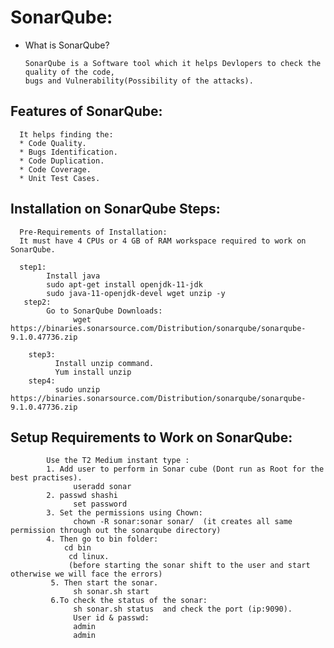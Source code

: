 # SonarQube:

* What is SonarQube?

      SonarQube is a Software tool which it helps Devlopers to check the quality of the code,
      bugs and Vulnerability(Possibility of the attacks).
  
 ## Features of SonarQube:
      It helps finding the:
      * Code Quality.
      * Bugs Identification.
      * Code Duplication.
      * Code Coverage.
      * Unit Test Cases.
      
## Installation on SonarQube Steps:
      
      Pre-Requirements of Installation:
      It must have 4 CPUs or 4 GB of RAM workspace required to work on SonarQube.
      
      step1:
            Install java
            sudo apt-get install openjdk-11-jdk
            sudo java-11-openjdk-devel wget unzip -y
       step2:
            Go to SonarQube Downloads:
                  wget https://binaries.sonarsource.com/Distribution/sonarqube/sonarqube-9.1.0.47736.zip
                  
        step3:
              Install unzip command.
              Yum install unzip
        step4:
              sudo unzip https://binaries.sonarsource.com/Distribution/sonarqube/sonarqube-9.1.0.47736.zip 
             
             
 ## Setup Requirements to Work on SonarQube:
            Use the T2 Medium instant type :
            1. Add user to perform in Sonar cube (Dont run as Root for the best practises).
                  useradd sonar
            2. passwd shashi
                  set password
            3. Set the permissions using Chown:
                  chown -R sonar:sonar sonar/  (it creates all same permission through out the sonarqube directory)
            4. Then go to bin folder:
                cd bin
                 cd linux.
                 (before starting the sonar shift to the user and start otherwise we will face the errors)
             5. Then start the sonar.
                  sh sonar.sh start
             6.To check the status of the sonar:
                  sh sonar.sh status  and check the port (ip:9090).
                  User id & passwd:
                  admin 
                  admin
                  

